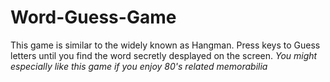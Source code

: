 # Word-Guess-Game

This game is similar to the widely known as Hangman. 
Press keys to Guess letters until you find the word secretly desplayed on the screen. 
*You might especially like this game if you enjoy 80's related memorabilia*
